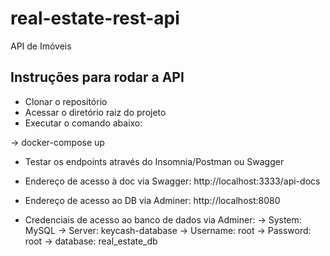 # real-estate-rest-api
API de Imóveis

## Instruções para rodar a API
* Clonar o repositório
* Acessar o diretório raiz do projeto
* Executar o comando abaixo:

-> docker-compose up

* Testar os endpoints através do Insomnia/Postman ou Swagger
* Endereço de acesso à doc via Swagger: http://localhost:3333/api-docs
* Endereço de acesso ao DB via Adminer: http://localhost:8080

* Credenciais de acesso ao banco de dados via Adminer:
-> System: MySQL
-> Server: keycash-database
-> Username: root
-> Password: root
-> database: real_estate_db
